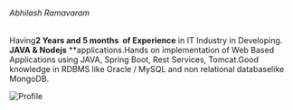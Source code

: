 ###### Abhilash Ramavaram

Having**2 Years and 5 months  of Experience** in IT Industry in Developing. **JAVA & Nodejs** **applications.Hands on implementation of Web Based Applications using JAVA, Spring
Boot, Rest Services, Tomcat.Good knowledge in RDBMS like Oracle / MySQL and non relational databaselike MongoDB.

![Profile](Images/profile.png)
